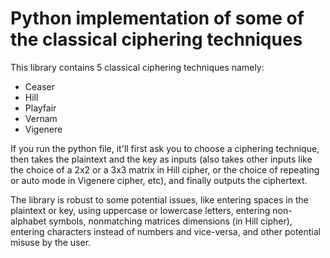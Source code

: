 # Python implementation of some of the classical ciphering techniques

This library contains 5 classical ciphering techniques namely:
* Ceaser
* Hill
* Playfair
* Vernam
* Vigenere

If you run the python file, it'll first ask you to choose a ciphering technique, then takes the plaintext and the key as inputs (also takes other inputs like the choice of a 2x2 or a 3x3 matrix in Hill cipher, or the choice of repeating or auto mode in Vigenere cipher, etc), and finally outputs the ciphertext.

The library is robust to some potential issues, like entering spaces in the plaintext or key, using uppercase or lowercase letters, entering non-alphabet symbols, nonmatching matrices dimensions (in Hill cipher), entering characters instead of numbers and vice-versa, and other potential misuse by the user.
